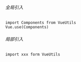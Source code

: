 ###### 全局引入

```
import Components from VueUtils
Vue.use(Components)
```
###### 局部引入
```
import xxx form VueUtils
 
 
```
